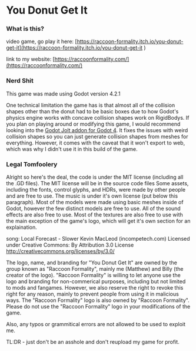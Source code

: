# You Donut Get It
### What is this?
video game, go play it here:
[https://raccoon-formality.itch.io/you-donut-get-it](https://raccoon-formality.itch.io/you-donut-get-it
)

link to my website:
[https://raccoonformality.com/](https://raccoonformality.com/)

### Nerd Shit
This game was made using Godot version 4.2.1

One technical limitation the game has is that almost all of the collision shapes other than the donut had to be basic boxes due to how Godot's physics engine works with concave collision shapes work on RigidBodys. If you plan on playing around or modifying this game, I would recommend looking into the [Godot Jolt addon for Godot 4](https://github.com/godot-jolt/godot-jolt). It fixes the issues with weird collision shapes so you can just generate collision shapes from meshes for everything. However, it comes with the caveat that it won't export to web, which was why I didn't use it in this build of the game.

### Legal Tomfoolery
Alright so here's the deal, the code is under the MIT license (including all the .GD files). The MIT license will be in the source code files Some assets, including the fonts, control glyphs, and HDRs, were made by other people and are free to use. The music is under it's own license (put below this paragraph). Most of the models were made using basic meshes inside of Godot, however the few distinct models are free to use. All of the sound effects are also free to use. Most of the textures are also free to use with the main exception of the game's logo, which will get it's own section for an explaination.

song: Local Forecast - Slower Kevin MacLeod (incompetech.com) Licensed under Creative Commons: By Attribution 3.0 License http://creativecommons.org/licenses/by/3.0/

The logo, name, and branding for "You Donut Get It" are owned by the group known as "Raccoon Formality", mainly me (Matthew) and Billy (the creator of the logo). "Raccoon Formality" is willing to let anyone use the logo and branding for non-commerical purposes, including but not limited to mods and fangames. However, we also reserve the right to revoke this right for any reason, mainly to prevent people from using it in malicious ways.
The "Raccoon Formality" logo is also owned by "Raccoon Formality". Please do not use the "Raccoon Formality" logo in your modifications of the game.

Also, any typos or grammitical errors are not allowed to be used to exploit me.

TL:DR - just don't be an asshole and don't reupload my game for profit.
